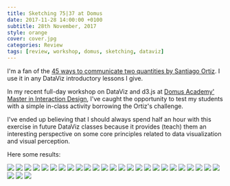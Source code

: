 ```yaml
---
title: Sketching 75|37 at Domus
date: 2017-11-28 14:00:00 +0100
subtitle: 28th November, 2017
style: orange
cover: cover.jpg
categories: Review
tags: [review, workshop, domus, sketching, dataviz]
---
```


I'm a fan of the [45 ways to communicate two quantities by Santiago Ortiz](https://visual.ly/blog/45-ways-to-communicate-two-quantities/). I use it in any DataViz introductory lessons I give.

In my recent full-day workshop on DataViz and d3.js at [Domus Academy' Master in Interaction Design](http://www.landing.domusacademy.com/master-programs/interaction-design/), I've caught the opportunity to test my students with a simple in-class activity borrowing the Ortiz's challenge. 

I've ended up believing that I should always spend half an hour with this exercise in future DataViz classes because it provides (teach) them an interesting perspective on some core principles related to data visualization and visual perception.

Here some results:

![](/assets/blog/sketching-7537-at-domus/01.jpg)
![](/assets/blog/sketching-7537-at-domus/02.jpg)
![](/assets/blog/sketching-7537-at-domus/03.jpg)
![](/assets/blog/sketching-7537-at-domus/04.jpg)
![](/assets/blog/sketching-7537-at-domus/05.jpg)
![](/assets/blog/sketching-7537-at-domus/06.jpg)
![](/assets/blog/sketching-7537-at-domus/07.jpg)
![](/assets/blog/sketching-7537-at-domus/08.jpg)
![](/assets/blog/sketching-7537-at-domus/09.jpg)
![](/assets/blog/sketching-7537-at-domus/11.jpg)
![](/assets/blog/sketching-7537-at-domus/12.jpg)
![](/assets/blog/sketching-7537-at-domus/13.jpg)
![](/assets/blog/sketching-7537-at-domus/14.jpg)
![](/assets/blog/sketching-7537-at-domus/15.jpg)
![](/assets/blog/sketching-7537-at-domus/16.jpg)
![](/assets/blog/sketching-7537-at-domus/17.jpg)
![](/assets/blog/sketching-7537-at-domus/18.jpg)
![](/assets/blog/sketching-7537-at-domus/19.jpg)
![](/assets/blog/sketching-7537-at-domus/21.jpg)
![](/assets/blog/sketching-7537-at-domus/22.jpg)
![](/assets/blog/sketching-7537-at-domus/23.jpg)
![](/assets/blog/sketching-7537-at-domus/24.jpg)
![](/assets/blog/sketching-7537-at-domus/25.jpg)
![](/assets/blog/sketching-7537-at-domus/26.jpg)
![](/assets/blog/sketching-7537-at-domus/27.jpg)
![](/assets/blog/sketching-7537-at-domus/28.jpg)
![](/assets/blog/sketching-7537-at-domus/29.jpg)
![](/assets/blog/sketching-7537-at-domus/30.jpg)
